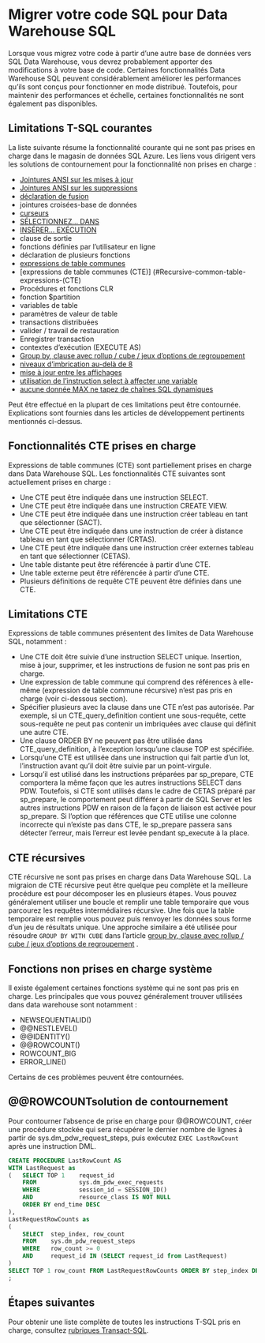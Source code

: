 <properties
   pageTitle="Migrer votre code SQL pour SQL Data Warehouse | Microsoft Azure"
   description="Conseils pour migrer votre code SQL Azure SQL Data Warehouse pour développer des solutions."
   services="sql-data-warehouse"
   documentationCenter="NA"
   authors="lodipalm"
   manager="barbkess"
   editor=""/>

<tags
   ms.service="sql-data-warehouse"
   ms.devlang="NA"
   ms.topic="article"
   ms.tgt_pltfrm="NA"
   ms.workload="data-services"
   ms.date="08/02/2016"
   ms.author="lodipalm;barbkess;sonyama;jrj"/>

# <a name="migrate-your-sql-code-to-sql-data-warehouse"></a>Migrer votre code SQL pour Data Warehouse SQL

Lorsque vous migrez votre code à partir d’une autre base de données vers SQL Data Warehouse, vous devrez probablement apporter des modifications à votre base de code. Certaines fonctionnalités Data Warehouse SQL peuvent considérablement améliorer les performances qu’ils sont conçus pour fonctionner en mode distribué. Toutefois, pour maintenir des performances et échelle, certaines fonctionnalités ne sont également pas disponibles.

## <a name="common-t-sql-limitations"></a>Limitations T-SQL courantes

La liste suivante résume la fonctionnalité courante qui ne sont pas prises en charge dans le magasin de données SQL Azure. Les liens vous dirigent vers les solutions de contournement pour la fonctionnalité non prises en charge :

- [Jointures ANSI sur les mises à jour][]
- [Jointures ANSI sur les suppressions][]
- [déclaration de fusion][]
- jointures croisées-base de données
- [curseurs][]
- [SÉLECTIONNEZ... DANS][]
- [INSÉRER... EXÉCUTION][]
- clause de sortie
- fonctions définies par l’utilisateur en ligne
- déclaration de plusieurs fonctions
- [expressions de table communes](#Common-table-expressions)
- [expressions de table communes (CTE)] (#Recursive-common-table-expressions-(CTE)
- Procédures et fonctions CLR
- fonction $partition
- variables de table
- paramètres de valeur de table
- transactions distribuées
- valider / travail de restauration
- Enregistrer transaction
- contextes d’exécution (EXECUTE AS)
- [Group by, clause avec rollup / cube / jeux d’options de regroupement][]
- [niveaux d’imbrication au-delà de 8][]
- [mise à jour entre les affichages][]
- [utilisation de l’instruction select à affecter une variable][]
- [aucune donnée MAX ne tapez de chaînes SQL dynamiques][]

Peut être effectué en la plupart de ces limitations peut être contournée. Explications sont fournies dans les articles de développement pertinents mentionnés ci-dessus.

## <a name="supported-cte-features"></a>Fonctionnalités CTE prises en charge

Expressions de table communes (CTE) sont partiellement prises en charge dans Data Warehouse SQL.  Les fonctionnalités CTE suivantes sont actuellement prises en charge :

- Une CTE peut être indiquée dans une instruction SELECT.
- Une CTE peut être indiquée dans une instruction CREATE VIEW.
- Une CTE peut être indiquée dans une instruction créer tableau en tant que sélectionner (SACT).
- Une CTE peut être indiquée dans une instruction de créer à distance tableau en tant que sélectionner (CRTAS).
- Une CTE peut être indiquée dans une instruction créer externes tableau en tant que sélectionner (CETAS).
- Une table distante peut être référencée à partir d’une CTE.
- Une table externe peut être référencée à partir d’une CTE.
- Plusieurs définitions de requête CTE peuvent être définies dans une CTE.

## <a name="cte-limitations"></a>Limitations CTE

Expressions de table communes présentent des limites de Data Warehouse SQL, notamment :

- Une CTE doit être suivie d’une instruction SELECT unique. Insertion, mise à jour, supprimer, et les instructions de fusion ne sont pas pris en charge.
- Une expression de table commune qui comprend des références à elle-même (expression de table commune récursive) n’est pas pris en charge (voir ci-dessous section).
- Spécifier plusieurs avec la clause dans une CTE n’est pas autorisée. Par exemple, si un CTE_query_definition contient une sous-requête, cette sous-requête ne peut pas contenir un imbriquées avec clause qui définit une autre CTE.
- Une clause ORDER BY ne peuvent pas être utilisée dans CTE_query_definition, à l’exception lorsqu’une clause TOP est spécifiée.
- Lorsqu’une CTE est utilisée dans une instruction qui fait partie d’un lot, l’instruction avant qu’il doit être suivie par un point-virgule.
- Lorsqu’il est utilisé dans les instructions préparées par sp_prepare, CTE comportera la même façon que les autres instructions SELECT dans PDW. Toutefois, si CTE sont utilisés dans le cadre de CETAS préparé par sp_prepare, le comportement peut différer à partir de SQL Server et les autres instructions PDW en raison de la façon de liaison est activée pour sp_prepare. Si l’option que références que CTE utilise une colonne incorrecte qui n’existe pas dans CTE, le sp_prepare passera sans détecter l’erreur, mais l’erreur est levée pendant sp_execute à la place.

## <a name="recursive-ctes"></a>CTE récursives

CTE récursive ne sont pas prises en charge dans Data Warehouse SQL.  La migraion de CTE récursive peut être quelque peu complète et la meilleure procédure est pour décomposer les en plusieurs étapes. Vous pouvez généralement utiliser une boucle et remplir une table temporaire que vous parcourez les requêtes intermédiaires récursive. Une fois que la table temporaire est remplie vous pouvez puis renvoyer les données sous forme d’un jeu de résultats unique. Une approche similaire a été utilisée pour résoudre `GROUP BY WITH CUBE` dans l’article [group by, clause avec rollup / cube / jeux d’options de regroupement][] .

## <a name="unsupported-system-functions"></a>Fonctions non prises en charge système

Il existe également certaines fonctions système qui ne sont pas pris en charge. Les principales que vous pouvez généralement trouver utilisées dans data warehouse sont notamment :

- NEWSEQUENTIALID()
- @@NESTLEVEL()
- @@IDENTITY()
- @@ROWCOUNT()
- ROWCOUNT_BIG
- ERROR_LINE()

Certains de ces problèmes peuvent être contournées.

## <a name="rowcount-workaround"></a>@@ROWCOUNTsolution de contournement

Pour contourner l’absence de prise en charge pour @@ROWCOUNT, créer une procédure stockée qui sera récupérer le dernier nombre de lignes à partir de sys.dm_pdw_request_steps, puis exécutez `EXEC LastRowCount` après une instruction DML.

```sql
CREATE PROCEDURE LastRowCount AS
WITH LastRequest as 
(   SELECT TOP 1    request_id
    FROM            sys.dm_pdw_exec_requests
    WHERE           session_id = SESSION_ID()
    AND             resource_class IS NOT NULL
    ORDER BY end_time DESC
),
LastRequestRowCounts as
(
    SELECT  step_index, row_count
    FROM    sys.dm_pdw_request_steps
    WHERE   row_count >= 0
    AND     request_id IN (SELECT request_id from LastRequest)
)
SELECT TOP 1 row_count FROM LastRequestRowCounts ORDER BY step_index DESC
;
```

## <a name="next-steps"></a>Étapes suivantes
Pour obtenir une liste complète de toutes les instructions T-SQL pris en charge, consultez [rubriques Transact-SQL][].

<!--Image references-->

<!--Article references-->
[Jointures ANSI sur les mises à jour]: ./sql-data-warehouse-develop-ctas.md#ansi-join-replacement-for-update-statements
[Jointures ANSI sur les suppressions]: ./sql-data-warehouse-develop-ctas.md#ansi-join-replacement-for-delete-statements
[déclaration de fusion]: ./sql-data-warehouse-develop-ctas.md#replace-merge-statements
[INSÉRER... EXÉCUTION]: ./sql-data-warehouse-tables-temporary.md#modularizing-code
[Rubriques Transact-SQL]: ./sql-data-warehouse-reference-tsql-statements.md

[curseurs]: ./sql-data-warehouse-develop-loops.md
[SÉLECTIONNEZ... DANS]: ./sql-data-warehouse-develop-ctas.md#selectinto
[Group by, clause avec rollup / cube / jeux d’options de regroupement]: ./sql-data-warehouse-develop-group-by-options.md
[niveaux d’imbrication au-delà de 8]: ./sql-data-warehouse-develop-transactions.md
[mise à jour entre les affichages]: ./sql-data-warehouse-develop-views.md
[utilisation de l’instruction select à affecter une variable]: ./sql-data-warehouse-develop-variable-assignment.md
[aucune donnée MAX ne tapez de chaînes SQL dynamiques]: ./sql-data-warehouse-develop-dynamic-sql.md

<!--MSDN references-->

<!--Other Web references-->
